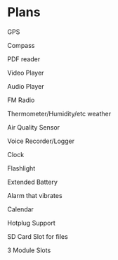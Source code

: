 # Plans
GPS

Compass

PDF reader

Video Player

Audio Player

FM Radio

Thermometer/Humidity/etc weather

Air Quality Sensor

Voice Recorder/Logger

Clock

Flashlight

Extended Battery

Alarm that vibrates

Calendar


Hotplug Support

SD Card Slot for files


3 Module Slots
